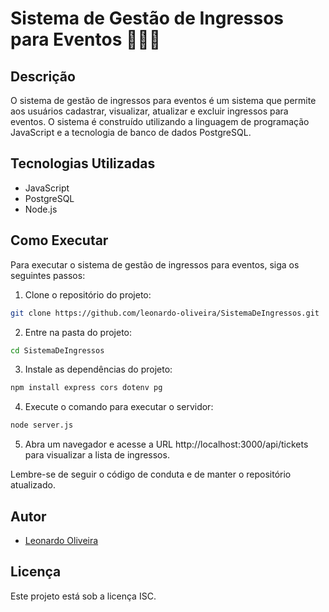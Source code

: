 # Sistema de Gestão de Ingressos para Eventos 🚀🎫🎫

## Descrição

O sistema de gestão de ingressos para eventos é um sistema que permite aos usuários cadastrar, visualizar, atualizar e excluir ingressos para eventos. O sistema é construído utilizando a linguagem de programação JavaScript e a tecnologia de banco de dados PostgreSQL.

## Tecnologias Utilizadas

- JavaScript
- PostgreSQL
- Node.js

## Como Executar

Para executar o sistema de gestão de ingressos para eventos, siga os seguintes passos:

1. Clone o repositório do projeto:

```bash
git clone https://github.com/leonardo-oliveira/SistemaDeIngressos.git
```

2. Entre na pasta do projeto:

```bash
cd SistemaDeIngressos
```

3. Instale as dependências do projeto:

```bash
npm install express cors dotenv pg
```


4. Execute o comando para executar o servidor:

```bash
node server.js
```

5. Abra um navegador e acesse a URL http://localhost:3000/api/tickets para visualizar a lista de ingressos.



Lembre-se de seguir o código de conduta e de manter o repositório atualizado.

## Autor

- [Leonardo Oliveira](https://github.com/PedroLeoo07)

## Licença

Este projeto está sob a licença ISC.


